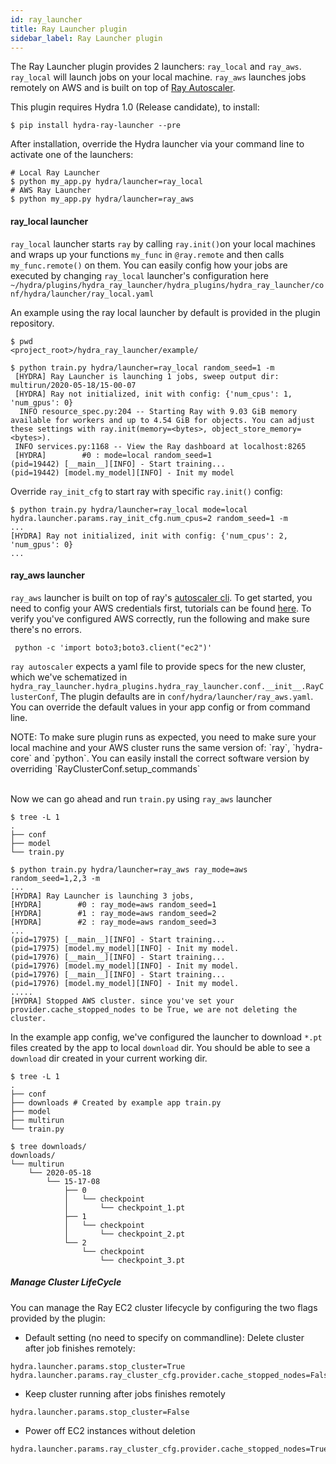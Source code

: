 ```yaml
---
id: ray_launcher
title: Ray Launcher plugin
sidebar_label: Ray Launcher plugin
---
```

<!-- Add PyPI links etc -->

The Ray Launcher plugin provides 2 launchers: `ray_local` and `ray_aws`. `ray_local` will launch jobs on your local machine. `ray_aws` launches jobs remotely on AWS and is built on top of [Ray Autoscaler](https://docs.ray.io/en/latest/autoscaling.html).


This plugin requires Hydra 1.0 (Release candidate), to install:
```commandline
$ pip install hydra-ray-launcher --pre
```

After installation, override the Hydra launcher via your command line to activate one of the launchers:

```commandline
# Local Ray Launcher
$ python my_app.py hydra/launcher=ray_local
# AWS Ray Launcher
$ python my_app.py hydra/launcher=ray_aws
```

#### ray_local launcher

`ray_local` launcher starts `ray` by calling `ray.init()`on your local machines and wraps up your functions `my_func` in `@ray.remote` and then calls
`my_func.remote()` on them. You can easily config how your jobs are executed by changing `ray_local` launcher's configuration here <!-- Replace the path with link once it is available on hydra master --> 
 `~/hydra/plugins/hydra_ray_launcher/hydra_plugins/hydra_ray_launcher/conf/hydra/launcher/ray_local.yaml`
 
<!-- Add example link once it is available on hydra master -->
An example using the ray local launcher by default is provided in the plugin repository.

```commandline
$ pwd
<project_root>/hydra_ray_launcher/example/

$ python train.py hydra/launcher=ray_local random_seed=1 -m
 [HYDRA] Ray Launcher is launching 1 jobs, sweep output dir: multirun/2020-05-18/15-00-07
 [HYDRA] Ray not initialized, init with config: {'num_cpus': 1, 'num_gpus': 0}
  INFO resource_spec.py:204 -- Starting Ray with 9.03 GiB memory available for workers and up to 4.54 GiB for objects. You can adjust these settings with ray.init(memory=<bytes>, object_store_memory=<bytes>).
 INFO services.py:1168 -- View the Ray dashboard at localhost:8265
 [HYDRA]        #0 : mode=local random_seed=1
(pid=19442) [__main__][INFO] - Start training...
(pid=19442) [model.my_model][INFO] - Init my model
```
Override `ray_init_cfg` to start ray with specific `ray.init()` config:
```commandline
$ python train.py hydra/launcher=ray_local mode=local hydra.launcher.params.ray_init_cfg.num_cpus=2 random_seed=1 -m
...
[HYDRA] Ray not initialized, init with config: {'num_cpus': 2, 'num_gpus': 0}
...

```


 
#### ray_aws launcher

`ray_aws` launcher is built on top of ray's [autoscaler cli](https://docs.ray.io/en/latest/autoscaling.html). To get started, you need to 
config your AWS credentials first, tutorials can be found [here](https://docs.aws.amazon.com/cli/latest/userguide/cli-configure-files.html).
To verify you've configured AWS correctly, run the following and make sure there's no errors. 
```commandline
 python -c 'import boto3;boto3.client("ec2")'
```

`ray autoscaler` expects a yaml file to provide specs for the new cluster, which we've schematized in `hydra_ray_launcher.hydra_plugins.hydra_ray_launcher.conf.__init__.RayClusterConf`, 
The plugin defaults are in `conf/hydra/launcher/ray_aws.yaml`. You can override the default values in your app config or from command line.


<div class="alert alert--info" role="alert">
NOTE: To make sure plugin runs as expected, you need to make sure your local machine and your AWS cluster runs the same version of: `ray`, `hydra-core` and `python`. You can 
easily install the correct software version by overriding `RayClusterConf.setup_commands`
</div><br/>

Now we can go ahead and run `train.py` using `ray_aws` launcher

```commandline
$ tree -L 1
.
├── conf
├── model
└── train.py

$ python train.py hydra/launcher=ray_aws ray_mode=aws random_seed=1,2,3 -m
...
[HYDRA] Ray Launcher is launching 3 jobs, 
[HYDRA]        #0 : ray_mode=aws random_seed=1
[HYDRA]        #1 : ray_mode=aws random_seed=2
[HYDRA]        #2 : ray_mode=aws random_seed=3
...
(pid=17975) [__main__][INFO] - Start training...
(pid=17975) [model.my_model][INFO] - Init my model.
(pid=17976) [__main__][INFO] - Start training...
(pid=17976) [model.my_model][INFO] - Init my model.
(pid=17976) [__main__][INFO] - Start training...
(pid=17976) [model.my_model][INFO] - Init my model. 
.....
[HYDRA] Stopped AWS cluster. since you've set your provider.cache_stopped_nodes to be True, we are not deleting the cluster.
```

In the example app config, we've configured the launcher to download ``*.pt`` files created by the app to local ``download`` dir. You should be able to see a ``download`` dir created in your current working dir.

```commandline
$ tree -L 1
.
├── conf
├── downloads # Created by example app train.py
├── model
├── multirun
└── train.py

$ tree downloads/
downloads/
└── multirun
    └── 2020-05-18
        └── 15-17-08
            ├── 0
            │   └── checkpoint
            │       └── checkpoint_1.pt
            ├── 1
            │   └── checkpoint
            │       └── checkpoint_2.pt
            └── 2
                └── checkpoint
                    └── checkpoint_3.pt
```


##### Manage Cluster LifeCycle
You can manage the Ray EC2 cluster lifecycle by configuring the two flags provided by the plugin:

- Default setting (no need to specify on commandline): Delete cluster after job finishes remotely:
```commandline
hydra.launcher.params.stop_cluster=True
hydra.launcher.params.ray_cluster_cfg.provider.cache_stopped_nodes=False
```

- Keep cluster running after jobs finishes remotely
```commandline
hydra.launcher.params.stop_cluster=False
```

- Power off EC2 instances without deletion
```commandline
hydra.launcher.params.ray_cluster_cfg.provider.cache_stopped_nodes=True
```

